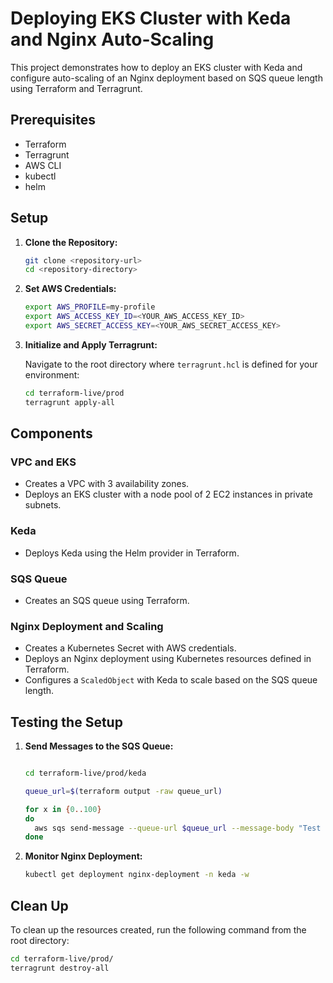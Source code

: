 # Deploying EKS Cluster with Keda and Nginx Auto-Scaling

This project demonstrates how to deploy an EKS cluster with Keda and configure auto-scaling of an Nginx deployment based on SQS queue length using Terraform and Terragrunt.

## Prerequisites

- Terraform
- Terragrunt
- AWS CLI
- kubectl
- helm

## Setup

1. **Clone the Repository:**

    ```sh
    git clone <repository-url>
    cd <repository-directory>
    ```

2. **Set AWS Credentials:**

    ```sh
    export AWS_PROFILE=my-profile
    export AWS_ACCESS_KEY_ID=<YOUR_AWS_ACCESS_KEY_ID>
    export AWS_SECRET_ACCESS_KEY=<YOUR_AWS_SECRET_ACCESS_KEY>
    ```

3. **Initialize and Apply Terragrunt:**

    Navigate to the root directory where `terragrunt.hcl` is defined for your environment:

    ```sh
    cd terraform-live/prod
    terragrunt apply-all
    ```

## Components

### VPC and EKS

- Creates a VPC with 3 availability zones.
- Deploys an EKS cluster with a node pool of 2 EC2 instances in private subnets.

### Keda

- Deploys Keda using the Helm provider in Terraform.

### SQS Queue

- Creates an SQS queue using Terraform.

### Nginx Deployment and Scaling

- Creates a Kubernetes Secret with AWS credentials.
- Deploys an Nginx deployment using Kubernetes resources defined in Terraform.
- Configures a `ScaledObject` with Keda to scale based on the SQS queue length.

## Testing the Setup

1. **Send Messages to the SQS Queue:**

    ```sh

    cd terraform-live/prod/keda

    queue_url=$(terraform output -raw queue_url)

    for x in {0..100}
    do
      aws sqs send-message --queue-url $queue_url --message-body "Test message $x"
    done
    ```

2. **Monitor Nginx Deployment:**

    ```sh
    kubectl get deployment nginx-deployment -n keda -w
    ```

## Clean Up

To clean up the resources created, run the following command from the root directory:

```sh
cd terraform-live/prod/
terragrunt destroy-all
```